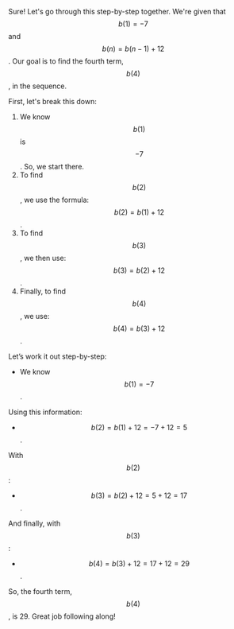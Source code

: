 Sure! Let's go through this step-by-step together. We're given that $$b(1) = -7$$ and $$b(n) = b(n - 1) + 12$$. Our goal is to find the fourth term, $$b(4)$$, in the sequence.

First, let's break this down:

1. We know $$b(1)$$ is $$-7$$. So, we start there.
2. To find $$b(2)$$, we use the formula: $$b(2) = b(1) + 12$$.
3. To find $$b(3)$$, we then use: $$b(3) = b(2) + 12$$.
4. Finally, to find $$b(4)$$, we use: $$b(4) = b(3) + 12$$.

Let’s work it out step-by-step:

- We know $$b(1) = -7$$.

Using this information:

- $$b(2) = b(1) + 12 = -7 + 12 = 5$$.

With $$b(2)$$:

- $$b(3) = b(2) + 12 = 5 + 12 = 17$$.

And finally, with $$b(3)$$:

- $$b(4) = b(3) + 12 = 17 + 12 = 29$$.

So, the fourth term, $$b(4)$$, is 29. Great job following along!